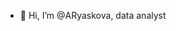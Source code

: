 - 👋 Hi, I’m @ARyaskova, data analyst

<!---
ARyaskova/ARyaskova is a ✨ special ✨ repository because its `README.md` (this file) appears on your GitHub profile.
You can click the Preview link to take a look at your changes.
--->
